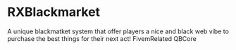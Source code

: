 # RXBlackmarket
A unique blackmatket system that offer players a nice and black web vibe to purchase the best things for their next act! FivemRelated QBCore
